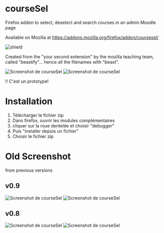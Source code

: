 # courseSel
Firefox addon to select, deselect and search courses in an admin Moodle page

Available on Mozilla at https://addons.mozilla.org/firefox/addon/coursesel/

![shield](https://img.shields.io/badge/firefox-moodle-orange)

Created from the "your second extension" by the mozilla teaching team, called "beastify"... hence all the filenames with "beast".

![Screenshot de courseSel](https://github.com/fxpar/courseSel/blob/master/__screenshots/courseSel-v8screenshotEN.png) ![Screenshot de courseSel](https://github.com/fxpar/courseSel/blob/master/__screenshots/courseSel-v8screenshotFR.png)

!! C'est un prototype!

# Installation

1. Télécharger le fichier zip
1. Dans firefox, ouvrir les modules complémentaires
1. cliquer sur la roue dentelée et choisir "debugger"
1. Puis "installer depuis un fichier"
1. Choisir le fichier zip


# Old Screenshot 
from previous versions

## v0.9

![Screenshot de courseSel](https://github.com/fxpar/courseSel/blob/master/__screenshots/courseSel-v8screenshotEN.png) ![Screenshot de courseSel](https://github.com/fxpar/courseSel/blob/master/__screenshots/courseSel-v8screenshotFR.png)

## v0.8
 ![Screenshot de courseSel](https://github.com/fxpar/courseSel/blob/master/__screenshots/courseSel-Screenshot.png) ![Screenshot de courseSel](https://github.com/fxpar/courseSel/blob/master/__screenshots/courseSel-screenshot-en.png)

